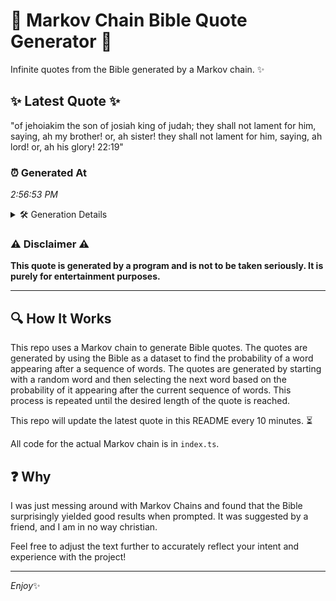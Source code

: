 # 📖 Markov Chain Bible Quote Generator 📖

Infinite quotes from the Bible generated by a Markov chain. ✨

## ✨ Latest Quote ✨
"of jehoiakim the son of josiah king of judah; they shall not lament for him, saying, ah my brother! or, ah sister! they shall not lament for him, saying, ah lord! or, ah his glory! 22:19"

### ⏰ Generated At
*2:56:53 PM*

<details>
    <summary>🛠️ Generation Details</summary>
    <p>
        <strong>🌱 Seed:</strong> of<br>
        <strong>🔄 Iterations:</strong> 35<br>
        <strong>📜 Context History:</strong><br>[ of ]: jehoiakim<br>[ of, jehoiakim ]: the<br>[ of, jehoiakim, the ]: son<br>[ of, jehoiakim, the, son ]: of<br>[ of, jehoiakim, the, son, of ]: josiah<br>[ of, jehoiakim, the, son, of, josiah ]: king<br>[ jehoiakim, the, son, of, josiah, king ]: of<br>[ the, son, of, josiah, king, of ]: judah;<br>[ son, of, josiah, king, of, judah; ]: they<br>[ of, josiah, king, of, judah;, they ]: shall<br>[ josiah, king, of, judah;, they, shall ]: not<br>[ king, of, judah;, they, shall, not ]: lament<br>[ of, judah;, they, shall, not, lament ]: for<br>[ judah;, they, shall, not, lament, for ]: him,<br>[ they, shall, not, lament, for, him, ]: saying,<br>[ shall, not, lament, for, him,, saying, ]: ah<br>[ not, lament, for, him,, saying,, ah ]: my<br>[ lament, for, him,, saying,, ah, my ]: brother!<br>[ for, him,, saying,, ah, my, brother! ]: or,<br>[ him,, saying,, ah, my, brother!, or, ]: ah<br>[ saying,, ah, my, brother!, or,, ah ]: sister!<br>[ ah, my, brother!, or,, ah, sister! ]: they<br>[ my, brother!, or,, ah, sister!, they ]: shall<br>[ brother!, or,, ah, sister!, they, shall ]: not<br>[ or,, ah, sister!, they, shall, not ]: lament<br>[ ah, sister!, they, shall, not, lament ]: for<br>[ sister!, they, shall, not, lament, for ]: him,<br>[ they, shall, not, lament, for, him, ]: saying,<br>[ shall, not, lament, for, him,, saying, ]: ah<br>[ not, lament, for, him,, saying,, ah ]: lord!<br>[ lament, for, him,, saying,, ah, lord! ]: or,<br>[ for, him,, saying,, ah, lord!, or, ]: ah<br>[ him,, saying,, ah, lord!, or,, ah ]: his<br>[ saying,, ah, lord!, or,, ah, his ]: glory!<br>[ ah, lord!, or,, ah, his, glory! ]: 22:19<br>
    </p>
</details>

### ⚠️ Disclaimer ⚠️
**This quote is generated by a program and is not to be taken seriously. It is purely for entertainment purposes.**

---

## 🔍 How It Works

This repo uses a Markov chain to generate Bible quotes. The quotes are generated by using the Bible as a dataset to find the probability of a word appearing after a sequence of words. The quotes are generated by starting with a random word and then selecting the next word based on the probability of it appearing after the current sequence of words. This process is repeated until the desired length of the quote is reached.

This repo will update the latest quote in this README every 10 minutes. ⏳

All code for the actual Markov chain is in `index.ts`.

## ❓ Why

I was just messing around with Markov Chains and found that the Bible surprisingly yielded good results when prompted. 
It was suggested by a friend, and I am in no way christian.

Feel free to adjust the text further to accurately reflect your intent and experience with the project!

---

*Enjoy*✨
